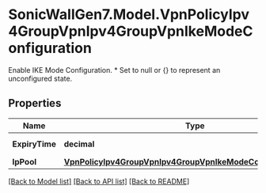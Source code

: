 # SonicWallGen7.Model.VpnPolicyIpv4GroupVpnIpv4GroupVpnIkeModeConfiguration
Enable IKE Mode Configuration. * Set to null or {} to represent  an unconfigured state.

## Properties

Name | Type | Description | Notes
------------ | ------------- | ------------- | -------------
**ExpiryTime** | **decimal** | Address Expiry Time(seconds). | [optional] 
**IpPool** | [**VpnPolicyIpv4GroupVpnIpv4GroupVpnIkeModeConfigurationIpPool**](VpnPolicyIpv4GroupVpnIpv4GroupVpnIkeModeConfigurationIpPool.md) |  | [optional] 

[[Back to Model list]](../README.md#documentation-for-models) [[Back to API list]](../README.md#documentation-for-api-endpoints) [[Back to README]](../README.md)


